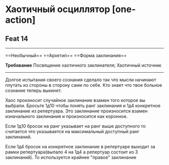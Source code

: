 # Хаотичный осциллятор [one-action]
## Feat 14

---

==Необычный== ==Архетип== ==Форма заклинания==

**Требование** Посвящение хаотичного заклинателя; Хаотичный источник

---

Долгое испытания своего сознания сделало так что мысли начинают плутать из стороны в сторону сами по себе. Кто знает что твое больное сознание теперь выкинет. 

Хаос произносит случайное заклинание взамен того которое вы выбрали. Бросьте 1д10 чтобы понять ранг заклинания и 1д4 конкретное заклинание из репертуара. Это заклинание произносится взамен изначального заклинания и произносится как коронное.

Если 1д10 бросок на ранг указывает на ранг выше доступного то считается что указывается на максимальный доступный ранг заклинаний. 

Если 1д4 бросок на конкретное заклинание в репертуаре выходит за рамки репертуара(выпало 4 на 1д4 а репертуар состоит из 3 заклинаний). То используется крайнее "правое" заклинание

